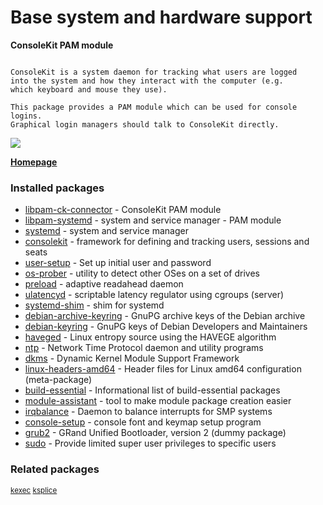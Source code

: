 # Base system and hardware support

__ConsoleKit PAM module__

```

ConsoleKit is a system daemon for tracking what users are logged
into the system and how they interact with the computer (e.g.
which keyboard and mouse they use).

This package provides a PAM module which can be used for console logins.
Graphical login managers should talk to ConsoleKit directly.

```

![](https://screenshots.debian.net/thumbnail/libpam-ck-connector/)


 **[Homepage](http://www.freedesktop.org/wiki/Software/ConsoleKit)**

### Installed packages

* [libpam-ck-connector](https://packages.debian.org/jessie/libpam-ck-connector) - ConsoleKit PAM module
* [libpam-systemd](https://packages.debian.org/jessie/libpam-systemd) - system and service manager - PAM module
* [systemd](https://packages.debian.org/jessie/systemd) - system and service manager
* [consolekit](https://packages.debian.org/jessie/consolekit) - framework for defining and tracking users, sessions and seats
* [user-setup](https://packages.debian.org/jessie/user-setup) - Set up initial user and password
* [os-prober](https://packages.debian.org/jessie/os-prober) - utility to detect other OSes on a set of drives
* [preload](https://packages.debian.org/jessie/preload) - adaptive readahead daemon
* [ulatencyd](https://packages.debian.org/jessie/ulatencyd) - scriptable latency regulator using cgroups (server)
* [systemd-shim](https://packages.debian.org/jessie/systemd-shim) - shim for systemd
* [debian-archive-keyring](https://packages.debian.org/jessie/debian-archive-keyring) - GnuPG archive keys of the Debian archive
* [debian-keyring](https://packages.debian.org/jessie/debian-keyring) - GnuPG keys of Debian Developers and Maintainers
* [haveged](https://packages.debian.org/jessie/haveged) - Linux entropy source using the HAVEGE algorithm
* [ntp](https://packages.debian.org/jessie/ntp) - Network Time Protocol daemon and utility programs
* [dkms](https://packages.debian.org/jessie/dkms) - Dynamic Kernel Module Support Framework
* [linux-headers-amd64](https://packages.debian.org/jessie/linux-headers-amd64) - Header files for Linux amd64 configuration (meta-package)
* [build-essential](https://packages.debian.org/jessie/build-essential) - Informational list of build-essential packages
* [module-assistant](https://packages.debian.org/jessie/module-assistant) - tool to make module package creation easier
* [irqbalance](https://packages.debian.org/jessie/irqbalance) - Daemon to balance interrupts for SMP systems
* [console-setup](https://packages.debian.org/jessie/console-setup) - console font and keymap setup program
* [grub2](https://packages.debian.org/jessie/grub2) - GRand Unified Bootloader, version 2 (dummy package)
* [sudo](https://packages.debian.org/jessie/sudo) - Provide limited super user privileges to specific users

### Related packages

<sub> [kexec](https://packages.debian.org/jessie/kexec) [ksplice](https://packages.debian.org/jessie/ksplice)  </sub>
